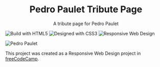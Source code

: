 <h1 align="center">Pedro Paulet Tribute Page</h1>
<p align="center">A tribute page for Pedro Paulet</p>

![Build with HTML5](https://img.shields.io/static/v1?label=Made%20with&message=HTML5&color=red) ![Designed with CSS3](https://img.shields.io/static/v1?label=Designed%20with&message=CSS3&color=blue) ![Responsive Web Design](https://img.shields.io/static/v1?label=Responsive%20Web%20Design&message=freeCodeCamp&color=green)

![Pedro Paulet](https://upload.wikimedia.org/wikipedia/commons/a/ad/Pedro_Paulet%2C_padre_de_la_Aeronautica.PNG)

This project was created as a Responsive Web Design project in [freeCodeCamp](https://freecodecamp.org/).
